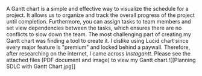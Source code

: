 A Gantt chart is a simple and effective way to visualize the schedule for a project. It allows us to organize and track the overall progress of the project until completion. Furthermore, you can assign tasks to team members and set view dependencies between the tasks, which ensures there are no conflicts to slow down the team. The most challenging part of creating my Gantt chart was finding a tool to create it. I dislike using Lucid chart since every major feature is "premium" and locked behind a paywall. Therefore, after researching on the internet, I came across _Instagantt_. Please see the attached files (PDF document and image) to view my Gantt chart.![[Planning SDLC with Gantt Chart.jpg]]
